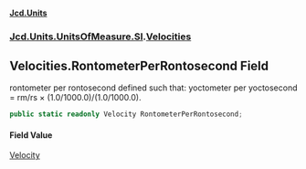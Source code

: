 #### [Jcd.Units](index.md 'index')
### [Jcd.Units.UnitsOfMeasure.SI](Jcd.Units.UnitsOfMeasure.SI.md 'Jcd.Units.UnitsOfMeasure.SI').[Velocities](Velocities.md 'Jcd.Units.UnitsOfMeasure.SI.Velocities')

## Velocities.RontometerPerRontosecond Field

rontometer per rontosecond defined such that: yoctometer per yoctosecond = rm/rs × (1.0/1000.0)/(1.0/1000.0).

```csharp
public static readonly Velocity RontometerPerRontosecond;
```

#### Field Value
[Velocity](Velocity.md 'Jcd.Units.UnitTypes.Velocity')